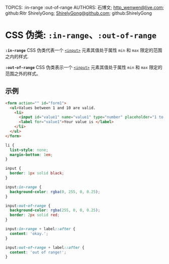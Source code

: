 TOPICS: :in-range
        :out-of-range
AUTHORS: 石博文; http_wenwen@live.com; github:Ritr
         ShirelyGong; ShirelyGong@github.com; github:ShirelyGong

# CSS 伪类: `:in-range`、`:out-of-range`

**`:in-range`** CSS 伪类代表一个 [`<input>`](/zh-hans/webfrontend/<input>) 元素其值处于属性 `min` 和 `max` 限定的范围之内的样式.

**`:out-of-range`** CSS 伪类表示一个 [`<input>`](/zh-hans/webfrontend/<input>) 元素其值处于属性 `min` 和 `max` 限定的范围之外的样式。

## 示例

```html
<form action="" id="form1">
  <ul>Values between 1 and 10 are valid.
    <li>
      <input id="value1" name="value1" type="number" placeholder="1 to 10" min="1" max="10" value="12">
      <label for="value1">Your value is </label>
    </li>
  </ul>
</form>
```

```css
li {
  list-style: none;
  margin-bottom: 1em;
}

input {
  border: 1px solid black;
}

input:in-range {
  background-color: rgba(0, 255, 0, 0.25);
}

input:out-of-range {
  background-color: rgba(255, 0, 0, 0.25);
  border: 2px solid red;
}

input:in-range + label::after {
  content: 'okay.';
}

input:out-of-range + label::after {
  content: 'out of range!';
}
```
